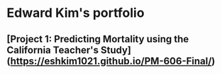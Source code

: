 # Edward Kim's portfolio

## [Project 1: Predicting Mortality using the California Teacher's Study] (https://eshkim1021.github.io/PM-606-Final/)
